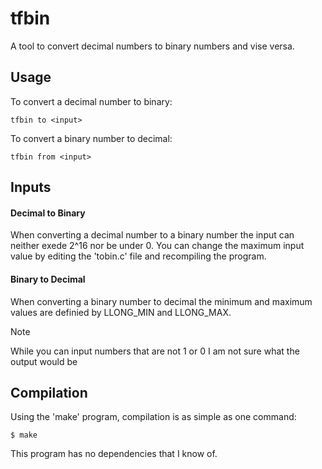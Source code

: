 # tfbin
A tool to convert decimal numbers to binary numbers and vise versa.

## Usage
To convert a decimal number to binary:
```
tfbin to <input>
```
To convert a binary number to decimal:
```
tfbin from <input>
```
## Inputs
#### Decimal to Binary
When converting a decimal number to a binary number the input can neither exede 2^16 nor be under 0. You can change the maximum input value by editing the 'tobin.c' file and recompiling the program.
#### Binary to Decimal
When converting a binary number to decimal the minimum and maximum values are definied by LLONG_MIN and LLONG_MAX.
> [!note]
> While you can input numbers that are not 1 or 0 I am not sure what the output would be
## Compilation
Using the 'make' program, compilation is as simple as one command:
```
$ make
```
This program has no dependencies that I know of.
